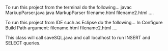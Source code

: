 To run this project from the terminal do the following...
	javac MarkupParser.java
	java MarkupParser filename.html filename2.html ....

To run this project from IDE such as Eclipse do the following...
	In Configure Build Path argument: filename.html filename2.html ....

This class will call saveSQL.java and call localhost to run INSERT and SELECT queries.
